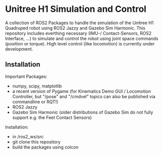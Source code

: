 
# Unitree H1 Simulation and Control

A collection of ROS2 Packages to handle the simulation of the Unitree H1 Quadruped robot using ROS2 Jazzy and Gazebo Sim Harmonic. This repository includes everthing necessary (IMU-/ Contact-Sensors, ROS2 Interface, ...) to simulate and control the robot using joint space commands (position or torque). High level control (like locomotion) is currently under development.
## Installation


Important Packages:
- numpy, scipy, matplotlib
- a recent version of Pygame (for Kinematics Demo GUI / Locomotion Controller, but "/pose" and "/cmdvel" topics can also be published via commandline or RQT!)
- ROS2 Jazzy
- Gazebo Sim Harmonic (older distributions of Gazebo Sim do not fully support e.g. the Feet Contact Sensors)

Installation:
- in /ros2_ws/src
- git clone this repository
- build the packages using colcon 